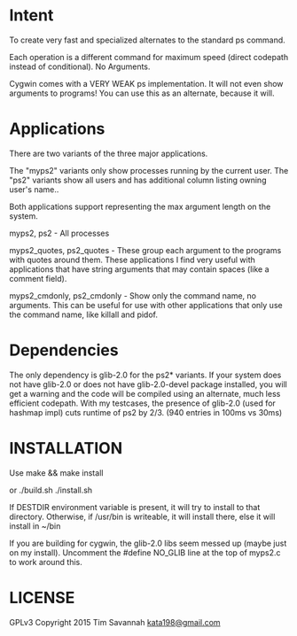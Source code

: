 
Intent
======

To create very fast and specialized alternates to the standard ps command.

Each operation is a different command for maximum speed (direct codepath instead of conditional). No Arguments.

Cygwin comes with a VERY WEAK ps implementation. It will not even show arguments to programs! You can use this as an alternate, because it will.

Applications
============


There are two variants of the three major applications.

The "myps2" variants only show processes running by the current user. The "ps2" variants show all users and has additional column listing owning user's name..

Both applications support representing the max argument length on the system.


myps2, ps2 - All processes

myps2_quotes, ps2_quotes - These group each argument to the programs with quotes around them. These applications I find very useful with applications that have string arguments that may contain spaces (like a comment field).

myps2_cmdonly, ps2_cmdonly - Show only the command name, no arguments. This can be useful for use with other applications that only use the command name, like killall and pidof.


Dependencies
============

The only dependency is glib-2.0 for the ps2\* variants. If your system does not have glib-2.0 or does not have glib-2.0-devel package installed, you will get a warning and the code will be compiled using an alternate, much less efficient codepath.
With my testcases, the presence of glib-2.0 (used for hashmap impl) cuts runtime of ps2 by 2/3. (940 entries in 100ms vs 30ms)


INSTALLATION
============

Use make && make install

or
./build.sh
./install.sh


If DESTDIR environment variable is present, it will try to install to that directory. Otherwise, if /usr/bin is writeable, it will install there, else it will install in ~/bin

If you are building for cygwin, the glib-2.0 libs seem messed up (maybe just on my install). Uncomment the #define NO_GLIB line at the top of myps2.c to work around this.

LICENSE
=======

GPLv3 Copyright 2015 Tim Savannah <kata198@gmail.com>

